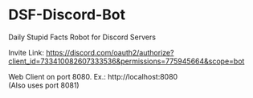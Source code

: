 # DSF-Discord-Bot
Daily Stupid Facts Robot for Discord Servers  
  
Invite Link: https://discord.com/oauth2/authorize?client_id=733410082607333536&permissions=775945664&scope=bot
  
Web Client on port 8080. Ex.: http://localhost:8080  
(Also uses port 8081)
